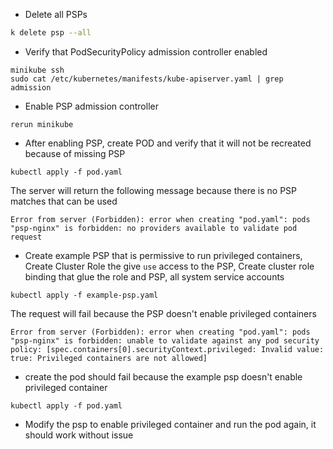 - Delete all PSPs 

```bash
k delete psp --all
```
- Verify that PodSecurityPolicy admission controller enabled

```
minikube ssh
sudo cat /etc/kubernetes/manifests/kube-apiserver.yaml | grep admission
```

- Enable PSP admission controller
```
rerun minikube
```

- After enabling PSP, create POD and verify that it will not be recreated because of missing PSP

```
kubectl apply -f pod.yaml
```

The server will return the following message because there is no PSP matches that can be used

```
Error from server (Forbidden): error when creating "pod.yaml": pods "psp-nginx" is forbidden: no providers available to validate pod request
```

- Create example PSP that is permissive to run privileged containers, Create Cluster Role the give `use` access to the PSP, Create cluster role binding that glue the role and PSP, all system service accounts
```
kubectl apply -f example-psp.yaml
```

The request will fail because the PSP doesn't enable privileged containers
```
Error from server (Forbidden): error when creating "pod.yaml": pods "psp-nginx" is forbidden: unable to validate against any pod security policy: [spec.containers[0].securityContext.privileged: Invalid value: true: Privileged containers are not allowed]
```

- create the pod should fail because the example psp doesn't enable privileged container

```
kubectl apply -f pod.yaml
```

- Modify the psp to enable privileged container and run the pod again, it should work without issue

